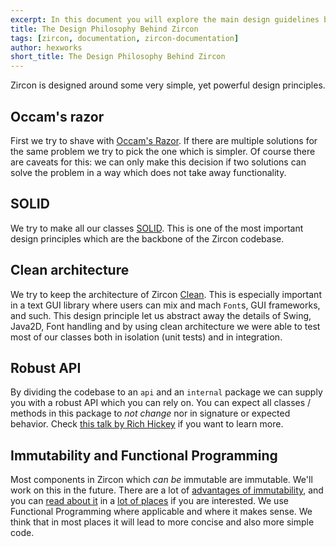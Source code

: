 ```yaml
---
excerpt: In this document you will explore the main design guidelines behind Zircon.
title: The Design Philosophy Behind Zircon
tags: [zircon, documentation, zircon-documentation]
author: hexworks
short_title: The Design Philosophy Behind Zircon
---
```


Zircon is designed around some very simple, yet powerful design principles.

## Occam's razor
First we try to shave with [Occam's Razor](https://en.wikipedia.org/wiki/Occam%27s_razor). If there are multiple solutions
for the same problem we try to pick the one which is simpler. Of course there are caveats for this: we can only make this
decision if two solutions can solve the problem in a way which does not take away functionality.

## SOLID
We try to make all our classes [SOLID](https://en.wikipedia.org/wiki/SOLID_(object-oriented_design)). This is one of the
most important design principles which are the backbone of the Zircon codebase.

## Clean architecture
We try to keep the architecture of Zircon [Clean](https://8thlight.com/blog/uncle-bob/2012/08/13/the-clean-architecture.html).
This is especially important in a text GUI library where users can mix and mach `Font`s, GUI frameworks, and such.
This design principle let us abstract away the details of Swing, Java2D, Font handling and by using clean architecture
we were able to test most of our classes both in isolation (unit tests) and in integration.

## Robust API
By dividing the codebase to an `api` and an `internal` package we can supply you with a robust API which you can
rely on. You can expect all classes / methods in this package to *not change* nor in signature or expected behavior.
Check [this talk by Rich Hickey](https://www.youtube.com/watch?v=oyLBGkS5ICk) if you want to learn more.

## Immutability and Functional Programming
Most components in Zircon which *can be* immutable are immutable. We'll work on this in the future. There are a lot of
[advantages of immutability](http://www.yegor256.com/2014/06/09/objects-should-be-immutable.html), and you can
[read about it](https://miles.no/blogg/why-care-about-functional-programming-part-1-immutability) in a 
[lot of places](https://hackernoon.com/5-benefits-of-immutable-objects-worth-considering-for-your-next-project-f98e7e85b6ac) if
you are interested. We use Functional Programming where applicable and where it makes sense. We think that in most
places it will lead to more concise and also more simple code.
